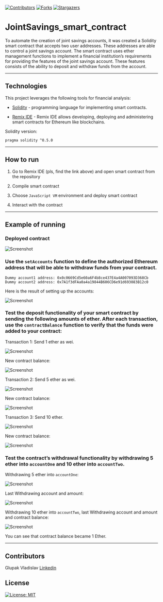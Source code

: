<!-- Find and Replace All [repo_name] -->
<!-- Replace [product-screenshot] [product-url] -->
<!-- Other Badgets https://naereen.github.io/badges/ -->

[![Contributors][contributors-shield]][contributors-url]
[![Forks][forks-shield]][forks-url]
[![Stargazers][stars-shield]][stars-url]

# JointSavings_smart_contract

To automate the creation of joint savings accounts, it was created a Solidity smart contract that accepts two user addresses. These addresses are able to control a joint savings account. The smart contract uses ether management functions to implement a financial institution’s requirements for providing the features of the joint savings account. These features consists of the ability to deposit and withdraw funds from the account.

---

## Technologies

This project leverages the following tools for financial analysis:

- [Solidity](https://docs.soliditylang.org/en/v0.8.13/) - programming language for implementing smart contracts.

- [Remix IDE](https://remix.ethereum.org) - Remix IDE allows developing, deploying and administering smart contracts for Ethereum like blockchains.

Solidity version:

```
pragma solidity ^0.5.0
```

---

## How to run

1. Go to Remix IDE (pls, find the link above) and open smart contract from the repository

2. Compile smart contract

3. Choose `JavaScript VM` environment and deploy smart contract

4. Interact with the contract

---

## Example of running

### Deployed contract

![Screenshot](Execution_Results/deployed_contract.JPG)

### Use the `setAccounts` function to define the authorized Ethereum address that will be able to withdraw funds from your contract.

```
Dummy account1 address: 0x0c0669Cd5e60a6F4b8ce437E4a4A007093D368Cb
Dummy account2 address: 0x7A1f3dFAa0a4a19844B606CD6e91d693083B12c0
```

Here is the result of setting up the accounts:

![Screenshot](Execution_Results/set_acc1_and_acc2.JPG)

### Test the deposit functionality of your smart contract by sending the following amounts of ether. After each transaction, use the `contractBalance` function to verify that the funds were added to your contract:

Transaction 1: Send 1 ether as wei.

![Screenshot](Execution_Results/deposit_1eth.JPG)

New contract balance:

![Screenshot](Execution_Results/deposit_1eth_result.JPG)

Transaction 2: Send 5 ether as wei.

![Screenshot](Execution_Results/deposit_5eth.JPG)

New contract balance:

![Screenshot](Execution_Results/deposit_5eth_result.JPG)

Transaction 3: Send 10 ether.

![Screenshot](Execution_Results/deposit_10eth.JPG)

New contract balance:

![Screenshot](Execution_Results/deposit_10eth_result.JPG)

### Test the contract’s withdrawal functionality by withdrawing 5 ether into `accountOne` and 10 ether into `accountTwo`.

Withdrawing 5 ether into `accountOne`:

![Screenshot](Execution_Results/with_5eth_acc1.JPG)

Last Withdrawing account and amount:

![Screenshot](Execution_Results/last_with_5_acc1.JPG)

Withdrawing 10 ether into `accountTwo`, last Withdrawing account and amount and contract balance:

![Screenshot](Execution_Results/with_10eth_acc2.JPG)

You can see that contract balance became 1 Ether.

---

## Contributors

Glupak Vladislav [Linkedin](https://www.linkedin.com/in/vladislav-glupak/)

<!-- MARKDOWN LINKS & IMAGES -->
<!-- https://www.markdownguide.org/basic-syntax/#reference-style-links -->

[contributors-shield]: https://img.shields.io/github/contributors/VladislavGlupak/Blockchain-based-ledger-system.svg?style=for-the-badge
[contributors-url]: https://github.com/VladislavGlupak/Blockchain-based-ledger-system/graphs/contributors
[forks-shield]: https://img.shields.io/github/forks/VladislavGlupak/Blockchain-based-ledger-system.svg?style=for-the-badge
[forks-url]: https://github.com/VladislavGlupak/Blockchain-based-ledger-system/network/members
[stars-shield]: https://img.shields.io/github/stars/VladislavGlupakBlockchain-based-ledger-system.svg?style=for-the-badge
[stars-url]: https://github.com/VladislavGlupak/Blockchain-based-ledger-system/stargazers
[issues-shield]: https://img.shields.io/github/issues/VladislavGlupak/Blockchain-based-ledger-system/network/members?style=for-the-badge
[issues-url]: https://github.com/VladislavGlupak/Blockchain-based-ledger-system/issues

## License

[![License: MIT](https://img.shields.io/badge/License-MIT-blue.svg)](https://opensource.org/licenses/MIT)
